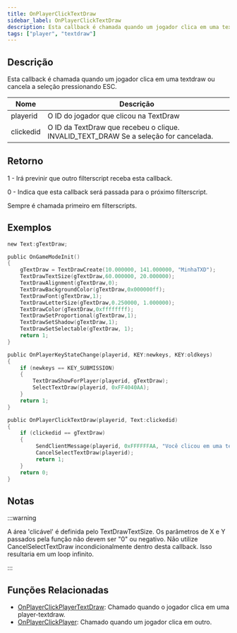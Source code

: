 ```yaml
---
title: OnPlayerClickTextDraw
sidebar_label: OnPlayerClickTextDraw
description: Esta callback é chamada quando um jogador clica em uma textdraw ou cancela a seleção pressionando ESC.
tags: ["player", "textdraw"]
---
```


## Descrição

Esta callback é chamada quando um jogador clica em uma textdraw ou cancela a seleção pressionando ESC.

| Nome      | Descrição                                                                            |
| --------- | ------------------------------------------------------------------------------------ |
| playerid  | O ID do jogador que clicou na TextDraw                                               |
| clickedid | O ID da TextDraw que recebeu o clique. INVALID_TEXT_DRAW Se a seleção for cancelada. |

## Retorno

1 - Irá previnir que outro filterscript receba esta callback.

0 - Indica que esta callback será passada para o próximo filterscript.

Sempre é chamada primeiro em filterscripts.

## Exemplos

```c
new Text:gTextDraw;

public OnGameModeInit()
{
    gTextDraw = TextDrawCreate(10.000000, 141.000000, "MinhaTXD");
    TextDrawTextSize(gTextDraw,60.000000, 20.000000);
    TextDrawAlignment(gTextDraw,0);
    TextDrawBackgroundColor(gTextDraw,0x000000ff);
    TextDrawFont(gTextDraw,1);
    TextDrawLetterSize(gTextDraw,0.250000, 1.000000);
    TextDrawColor(gTextDraw,0xffffffff);
    TextDrawSetProportional(gTextDraw,1);
    TextDrawSetShadow(gTextDraw,1);
    TextDrawSetSelectable(gTextDraw, 1);
    return 1;
}

public OnPlayerKeyStateChange(playerid, KEY:newkeys, KEY:oldkeys)
{
    if (newkeys == KEY_SUBMISSION)
    {
        TextDrawShowForPlayer(playerid, gTextDraw);
        SelectTextDraw(playerid, 0xFF4040AA);
    }
    return 1;
}

public OnPlayerClickTextDraw(playerid, Text:clickedid)
{
    if (clickedid == gTextDraw)
    {
         SendClientMessage(playerid, 0xFFFFFFAA, "Você clicou em uma textdraw.");
         CancelSelectTextDraw(playerid);
         return 1;
    }
    return 0;
}
```

## Notas

:::warning

A área 'clicável' é definida pelo TextDrawTextSize. Os parâmetros de X e Y passados pela função não devem ser "0" ou negativo. Não utilize CancelSelectTextDraw incondicionalmente dentro desta callback. Isso resultaria em um loop infinito.

:::

## Funções Relacionadas

- [OnPlayerClickPlayerTextDraw](OnPlayerClickPlayerTextDraw): Chamado quando o jogador clica em uma player-textdraw.
- [OnPlayerClickPlayer](OnPlayerClickPlayer): Chamado quando um jogador clica em outro.
